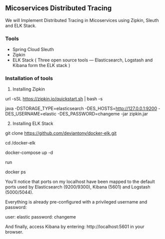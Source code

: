 ## Micoservices Distributed Tracing

We will Implement Distributed Tracing in Micoservices using Zipkin, Sleuth and ELK Stack.

### Tools

- Spring Cloud Sleuth
- Zipkin
- ELK Stack ( Three open source tools — Elasticsearch, Logstash and Kibana form the ELK stack )

### Installation of tools

1) Installing Zipkin

url -sSL https://zipkin.io/quickstart.sh | bash -s

java -DSTORAGE_TYPE=elasticsearch -DES_HOSTS=http://127.0.0.1:9200 -DES_USERNAME=elastic -DES_PASSWORD=changeme -jar zipkin.jar

2) Installing ELK Stack

git clone https://github.com/deviantony/docker-elk.git

cd /docker-elk

docker-compose up -d

run 

docker ps

You’ll notice that ports on my localhost have been mapped to the default ports used by Elasticsearch (9200/9300), Kibana (5601) and Logstash (5000/5044).

Everything is already pre-configured with a privileged username and password:

  user: elastic
  password: changeme

And finally, access Kibana by entering: http://localhost:5601 in your browser.


